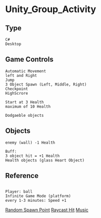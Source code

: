 # Unity_Group_Activity

## Type
```
C#
Desktop
```

## Game Controls
```
Automatic Movement
left and Right
Jump
3 Object Spawn (Left, Middle, Right)
Checkpoint
HighScrore

Start at 3 Health
maximum of 10 Health

Dodgaeble objects
```

## Objects
```
enemy (wall) -1 Health

Buff:
3 object hit = +1 Health
Health objects (glass Heart Object)
```

## Reference
```

Player: ball
Infinite Game Mode (platform)
every 1-3 minutes: Speed +1
```
[Random Spawn Point](https://docs.unity3d.com/2020.3/Documentation/ScriptReference/Random.InitState.html)
[Raycast Hit](https://docs.unity3d.com/2020.3/Documentation/ScriptReference/Physics.Raycast.html)
[Music](https://docs.unity3d.com/2020.3/Documentation/ScriptReference/AudioSource.Play.html)

